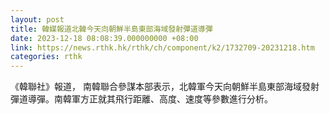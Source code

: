 ```yaml
---
layout: post
title: 韓媒報道北韓今天向朝鮮半島東部海域發射彈道導彈
date: 2023-12-18 08:08:39.000000000 +08:00
link: https://news.rthk.hk/rthk/ch/component/k2/1732709-20231218.htm
categories: rthk
---
```


《韓聯社》報道， 南韓聯合參謀本部表示，北韓軍今天向朝鮮半島東部海域發射彈道導彈。南韓軍方正就其飛行距離、高度、速度等參數進行分析。
